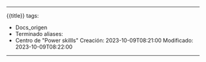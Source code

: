
---
{{title}}
tags:
  - Docs_origen
  - Terminado
aliases:
  - Centro de "Power skillls"
Creación: 2023-10-09T08:21:00
Modificado: 2023-10-09T08:22:00
---
